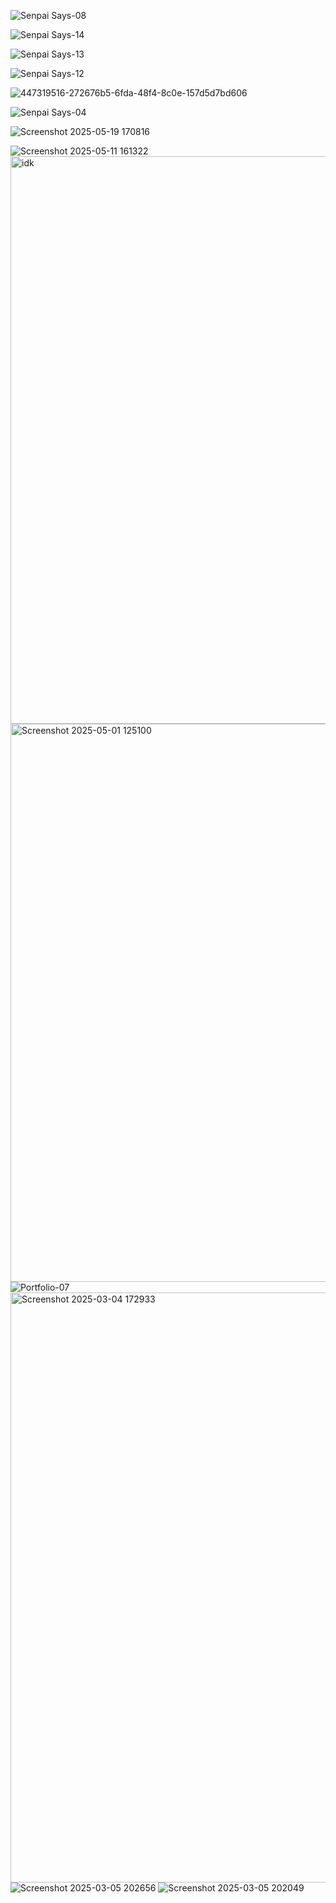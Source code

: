 
![Senpai Says-08](https://github.com/user-attachments/assets/f4fc78e0-8dd6-4435-8e69-c1e3c56a8de7)


![Senpai Says-14](https://github.com/user-attachments/assets/b4b745f3-e777-466a-9d8e-9d9b5c571114)

![Senpai Says-13](https://github.com/user-attachments/assets/9da7399b-d8da-435c-829c-67ee1553fb85)

![Senpai Says-12](https://github.com/user-attachments/assets/915ffe59-4932-4e5f-9992-e5ab2739b773)

![447319516-272676b5-6fda-48f4-8c0e-157d5d7bd606](https://github.com/user-attachments/assets/ed2b4549-d134-4343-9399-bac17bc397ab)



![Senpai Says-04](https://github.com/user-attachments/assets/292ff8ff-61e1-4c9e-af35-256adbb19f09)
















![Screenshot 2025-05-19 170816](https://github.com/user-attachments/assets/db14a93e-0902-4de7-aa16-44467f07f7d0)


![Screenshot 2025-05-11 161322](https://github.com/user-attachments/assets/d194b5c7-0255-4c18-8427-e7042de44808)
<img width="908" alt="idk" src="https://github.com/user-attachments/assets/9439831f-c17f-4271-a3e8-c076554a6b52" />
<img width="893" alt="Screenshot 2025-05-01 125100" src="https://github.com/user-attachments/assets/2e5548e6-168d-46dd-82a0-1be73d8a583b" />
![Portfolio-07](https://github.com/user-attachments/assets/4bd97ac3-b955-4bc0-ac28-a7845f7db27b)
<img width="944" alt="Screenshot 2025-03-04 172933" src="https://github.com/user-attachments/assets/f0020c46-27d1-4577-acdc-ad3120a301bc" />
![Screenshot 2025-03-05 202656](https://github.com/user-attachments/assets/f1c0dd03-e79f-408e-8b3f-356ebd4c4f16)
![Screenshot 2025-03-05 202049](https://github.com/user-attachments/assets/a80ea176-78a9-46d3-bd9f-4f4e1490fd56)


















